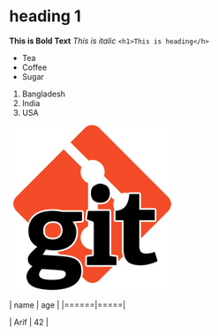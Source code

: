 # heading 1

**This is Bold Text**
_This is italic_
`<h1>This is heading</h>`

- Tea
- Coffee
- Sugar

1. Bangladesh
2. India
3. USA

![Git Image](images/git-la-gi-tai-sao-su-dung-git.jpg)

| name | age |
|======|=====|

| Arif | 42 |
